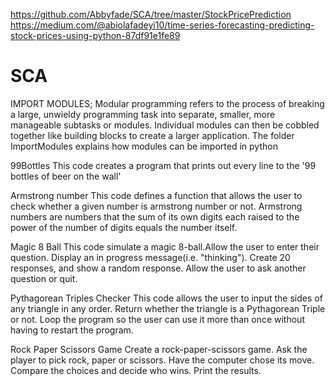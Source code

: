 https://github.com/Abbyfade/SCA/tree/master/StockPricePrediction
https://medium.com/@abiolafadeyi10/time-series-forecasting-predicting-stock-prices-using-python-87df91e1fe89

# SCA
IMPORT MODULES;
Modular programming refers to the process of breaking a large, unwieldy programming task into separate, smaller, more manageable subtasks or modules. 
Individual modules can then be cobbled together like building blocks to create a larger application.
The folder ImportModules explains how modules can be imported in python

99Bottles
This code creates a program that prints out every line to the '99 bottles of beer on the wall'

Armstrong number
This code defines a function that allows the user to check whether a given number is armstrong number or not.
Armstrong numbers are numbers that the sum of its own digits each raised to the power of the number of digits equals the number itself.

Magic 8 Ball
This code simulate a magic 8-ball.Allow the user to enter their question. Display an in progress message(i.e. "thinking"). 
Create 20 responses, and show a random response. Allow the user to ask another question or quit.

Pythagorean Triples Checker
This code allows the user to input the sides of any triangle in any order. Return whether the triangle is a Pythagorean Triple or not.
Loop the program so the user can use it more than once without having to restart the program.

Rock Paper Scissors Game
Create a rock-paper-scissors game. Ask the player to pick rock, paper or scissors.
Have the computer chose its move. Compare the choices and decide who wins. Print the results.
